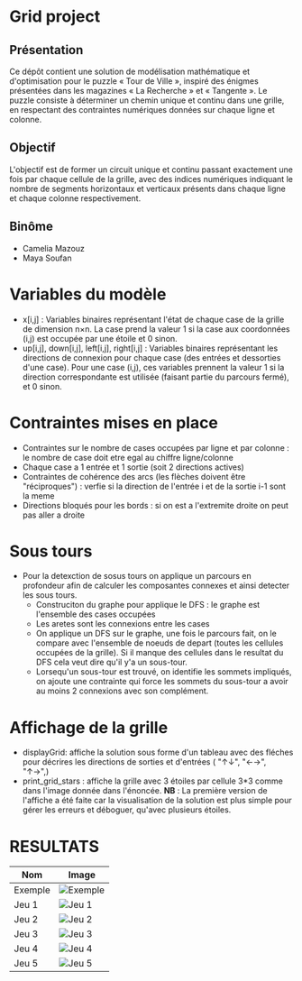 # Grid project

## Présentation

Ce dépôt contient une solution de modélisation mathématique et d'optimisation pour le puzzle « Tour de Ville », inspiré des énigmes présentées dans les magazines « La Recherche » et « Tangente ». Le puzzle consiste à déterminer un chemin unique et continu dans une grille, en respectant des contraintes numériques données sur chaque ligne et colonne.

## Objectif

L'objectif est de former un circuit unique et continu passant exactement une fois par chaque cellule de la grille, avec des indices numériques indiquant le nombre de segments horizontaux et verticaux présents dans chaque ligne et chaque colonne respectivement.

## Binôme
* Camelia Mazouz
* Maya Soufan


# Variables du modèle
- x[i,j] : Variables binaires représentant l'état de chaque case de la grille de dimension n×n. La case  prend la valeur 1 si la case aux coordonnées (i,j) est occupée par une étoile  et 0 sinon.
- up[i,j], down[i,j], left[i,j], right[i,j] : Variables binaires représentant les directions de connexion pour chaque case (des entrées et dessorties d'une case). Pour une case (i,j), ces variables prennent la valeur 1 si la direction correspondante est utilisée (faisant partie du parcours fermé), et 0 sinon. 

# Contraintes mises en place
* Contraintes sur le nombre de cases occupées par ligne et par colonne : le nombre de case doit etre egal au chiffre ligne/colonne
* Chaque case a 1 entrée et 1 sortie (soit 2 directions actives)
* Contraintes de cohérence des arcs (les flèches doivent être "réciproques") : verfie si la direction de l'entrée i et de la sortie i-1 sont la meme
* Directions bloqués pour les bords : si on est a l'extremite droite on peut pas aller a droite

# Sous tours
* Pour la detexction de sosus tours on applique un parcours en profondeur afin de calculer les composantes connexes et ainsi detecter les sous tours.
    * Construciton du graphe pour applique le DFS : le graphe est l'ensemble des cases occupées
    * Les aretes sont les connexions entre les cases
    * On applique un DFS sur le graphe, une fois le parcours fait, on le compare avec l'ensemble de noeuds de depart (toutes les cellules occupées de la grille). Si il manque des cellules dans le resultat du DFS cela veut dire qu'il y'a un sous-tour.
    * Lorsequ'un sous-tour est trouvé, on identifie les sommets impliqués, on ajoute une contrainte qui force les sommets du sous-tour a avoir au moins 2 connexions avec son complément.

# Affichage de la grille

- displayGrid: affiche la solution sous forme d'un tableau avec des fléches pour décrires les directions de sorties et d'entrées ( "↑↓", "←→", "↑→",)
- print_grid_stars : affiche la grille avec 3 étoiles par cellule 3*3 comme dans l'image donnée dans l'énoncée.
**NB** : La première version de l'affiche a été faite car la visualisation de la solution  est plus simple pour gérer les erreurs et déboguer, qu'avec plusieurs étoiles.

# RESULTATS
| Nom     | Image                                                                                         |
|---------|-----------------------------------------------------------------------------------------------|
| Exemple | ![Exemple](image-1.png)                                              |
| Jeu 1   | ![Jeu 1](image-2.png)                                                |
| Jeu 2   | ![Jeu 2](image-3.png)                                                 |
| Jeu 3   | ![Jeu 3](image.png)                                                  |
| Jeu 4   | ![Jeu 4](image-4.png)                                                 |
| Jeu 5   | ![Jeu 5](image-5.png)                                                |



